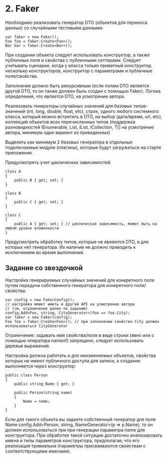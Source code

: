 # 2. Faker
Необходимо реализовать генератор DTO (объектов для переноса данных) со случайными тестовыми данными:

	var faker = new Faker();
	Foo foo = faker.Create<Foo>();
	Bar bar = faker.Create<Bar>();

При создании объекта следует использовать конструктор, а также публичные поля и свойства с публичными сеттерами. Следует учитывать сценарии, когда у класса только приватный конструктор, несколько конструкторов, конструктор с параметрами и публичные поля/свойства.

Заполнение должно быть рекурсивным (если полем DTO является другой DTO, то он также должен быть создан с помощью Faker). Логика определения, что является DTO, на усмотрение автора.

Реализовать генераторы случайных значений для базовых типов-значений (int, long, double, float, etc), строк, одного любого системного класса, который можно встретить в DTO, на выбор (дата/время, url, etc), коллекций объектов всех перечисленных типов (поддержка разновидностей IEnumerable<T>, List<T>, IList<T>, ICollection<T>, T[] на усмотрение автора, минимум один вариант из приведенных)

Выделить как минимум 2 базовых генератора в отдельные подключаемые модули (плагины), которые будут загружаться на старте приложения.

Предусмотреть учет циклических зависимостей:

	class A
	{
		public B { get; set; }
	}
	
	class B
	{
		public C { get; set; }
	}
	
	class C
	{
		public A { get; set; } // циклическая зависимость, может быть на любом уровне вложенности
	}

Предусмотреть обработку типов, которые не являются DTO, и для которых нет генератора. Их наличие не должно приводить к исключениям во время выполнения.

## Задание со звездочкой

Настройка генерируемых случайных значений для конкретного поля путем передачи собственного генератора для конкретного поля/свойства:

	var config = new FakerConfig();
	// настройка может иметь и другой API на усмотрение автора 
	// (см. ограничение далее по заданию)
	config.Add<Foo, string, CityGenerator>(foo => foo.City); 
	var faker = new Faker(config);
	Foo foo = faker.Create<Foo>(); // при заполнении свойства City должен использоваться CityGenerator

Ограничение: задавать имя свойства/поля в виде строки (явно или с помощью оператора nameof) запрещено, следует использовать деревья выражений.

Настройка должна работать и для неизменяемых объектов, свойства которых не имеют публичного доступа для записи, а создание выполняется через конструктор:

	public class Person
	{
		public string Name { get; }
	
		public Person(string name)
		{
			Name = name;
		}
	}

Если для такого объекта вы задаете собственный генератор для поля Name config.Add<Person, string, NameGenerator>(p => p.Name), то он должен использоваться при при генерации параметра name для конструктора. При обработке такой ситуации достаточно анализировать имена и типы параметров конструктора, предполагая, что его реализация тривиальна (параметры присваиваются свойствам с соответствующими именами).
